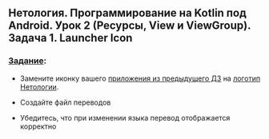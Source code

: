 ## Нетология. Программирование на Kotlin под Android. Урок 2 (Ресурсы, View и ViewGroup). Задача 1. Launcher Icon

### [Задание](https://github.com/netology-code/and2-homeworks/tree/master/02_resources):

- Замените иконку вашего [приложения из предыдущего ДЗ](https://github.com/Yoji-kms/nmedia) на [логотип Нетологии](https://github.com/netology-code/and2-homeworks/blob/master/02_resources/assets/netology.svg).

- Создайте файл переводов

- Убедитесь, что при изменении языка перевод отображается корректно